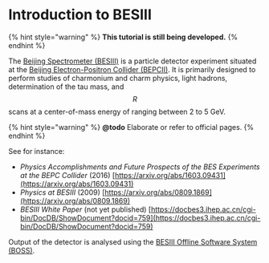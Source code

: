 # Introduction to BESIII

{% hint style="warning" %}
**This tutorial is still being developed.**
{% endhint %}

The [Beijing Spectrometer \(BESIII\)](http://bes3.ihep.ac.cn/) is a particle detector experiment situated at the [Beijing Electron-Positron Collider \(BEPCII\)](http://english.ihep.cas.cn/doc/1840.html). It is primarily designed to perform studies of charmonium and charm physics, light hadrons, determination of the tau mass, and $$R$$ scans at a center-of-mass energy of ranging between 2 to 5 GeV.

{% hint style="warning" %}
**@todo** Elaborate or refer to official pages.
{% endhint %}

See for instance:

* _Physics Accomplishments and Future Prospects of the BES Experiments at the BEPC Collider_ \(2016\) [https://arxiv.org/abs/1603.09431](https://arxiv.org/abs/1603.09431)
* _Physics at BESIII_ \(2009\) [https://arxiv.org/abs/0809.1869](https://arxiv.org/abs/0809.1869)
* _BESIII White Paper_ \(not yet published\) [https://docbes3.ihep.ac.cn/cgi-bin/DocDB/ShowDocument?docid=759](https://docbes3.ihep.ac.cn/cgi-bin/DocDB/ShowDocument?docid=759)

Output of the detector is analysed using the [BESIII Offline Software System \(BOSS\)](http://english.ihep.cas.cn/bes/doc/2247.html).

